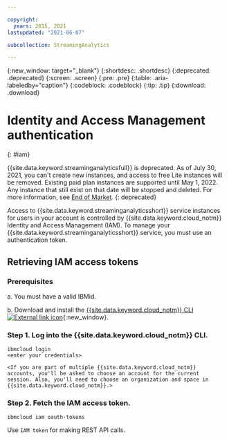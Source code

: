 ```yaml
---

copyright:
  years: 2015, 2021
lastupdated: "2021-06-07"

subcollection: StreamingAnalytics

---
```


{:new_window: target="_blank"}
{:shortdesc: .shortdesc}
{:deprecated: .deprecated}
{:screen: .screen}
{:pre: .pre}
{:table: .aria-labeledby="caption"}
{:codeblock: .codeblock}
{:tip: .tip}
{:download: .download}


# Identity and Access Management authentication
{: #iam}

{{site.data.keyword.streaminganalyticsfull}} is deprecated. As of July 30, 2021, 
you can't create new instances, and access to free Lite instances will be removed. 
Existing paid plan instances are supported until May 1, 2022. Any instance that still exist on that date will be stopped and deleted. 
For more information, see [End of Market](/docs/StreamingAnalytics?topic=StreamingAnalytics-end_of_market).
{: deprecated}

Access to {{site.data.keyword.streaminganalyticsshort}} service instances for users in your account is controlled by {{site.data.keyword.cloud_notm}} Identity and Access Management (IAM). To manage your {{site.data.keyword.streaminganalyticsshort}} service, you must use an authentication token.

## Retrieving IAM access tokens

### Prerequisites

a. You must have a valid IBMid.

b. Download and install the [{{site.data.keyword.cloud_notm}} CLI ![External link icon](../../icons/launch-glyph.svg "External link icon")](/docs/cli?topic=cli-install-ibmcloud-cli#install-ibmcloud-cli){:new_window}.

### Step 1. Log into the {{site.data.keyword.cloud_notm}} CLI.

```
ibmcloud login
<enter your credentials>

<If you are part of multiple {{site.data.keyword.cloud_notm}} accounts, you'll be asked to choose an account for the current session. Also, you'll need to choose an organization and space in {{site.data.keyword.cloud_notm}}.>
```

### Step 2. Fetch the IAM access token.

```
ibmcloud iam oauth-tokens
```

Use `IAM token` for making REST API calls.
